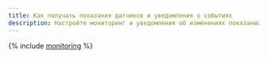 ```yaml
---
title: Как получать показания датчиков и уведомления о событиях
description: Настройте мониторинг и уведомления об изменениях показаний датчиков с помощью сервисов {{ iot-name }}, {{ sf-name }} и {{ monitoring-name }}.
---
```


{% include [monitoring](../../_tutorials/applied/monitoring.md) %}